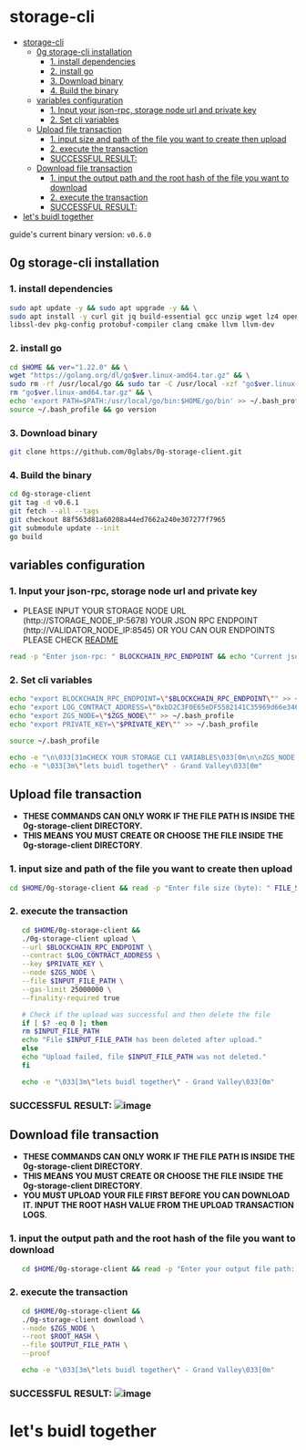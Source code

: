 # storage-cli

- [storage-cli](#storage-cli)
  - [0g storage-cli installation](#0g-storage-cli-installation)
    - [1. install dependencies](#1-install-dependencies)
    - [2. install go](#2-install-go)
    - [3. Download binary](#3-download-binary)
    - [4. Build the binary](#4-build-the-binary)
  - [variables configuration](#variables-configuration)
    - [1. Input your json-rpc, storage node url and private key](#1-input-your-json-rpc-storage-node-url-and-private-key)
    - [2. Set cli variables](#2-set-cli-variables)
  - [Upload file transaction](#upload-file-transaction)
    - [1. input size and path of the file you want to create then upload](#1-input-size-and-path-of-the-file-you-want-to-create-then-upload)
    - [2. execute the transaction](#2-execute-the-transaction)
    - [SUCCESSFUL RESULT: ](#successful-result-)
  - [Download file transaction](#download-file-transaction)
    - [1. input the output path and the root hash of the file you want to download](#1-input-the-output-path-and-the-root-hash-of-the-file-you-want-to-download)
    - [2. execute the transaction](#2-execute-the-transaction-1)
    - [SUCCESSFUL RESULT: ](#successful-result--1)
- [let's buidl together](#lets-buidl-together)

guide's current binary version: `v0.6.0`

## 0g storage-cli installation

### 1. install dependencies

```bash
sudo apt update -y && sudo apt upgrade -y && \
sudo apt install -y curl git jq build-essential gcc unzip wget lz4 openssl \
libssl-dev pkg-config protobuf-compiler clang cmake llvm llvm-dev
```

### 2. install go

```bash
cd $HOME && ver="1.22.0" && \
wget "https://golang.org/dl/go$ver.linux-amd64.tar.gz" && \
sudo rm -rf /usr/local/go && sudo tar -C /usr/local -xzf "go$ver.linux-amd64.tar.gz" && \
rm "go$ver.linux-amd64.tar.gz" && \
echo 'export PATH=$PATH:/usr/local/go/bin:$HOME/go/bin' >> ~/.bash_profile && \
source ~/.bash_profile && go version
```

### 3. Download binary

```bash
git clone https://github.com/0glabs/0g-storage-client.git
```

### 4. Build the binary

```bash
cd 0g-storage-client
git tag -d v0.6.1
git fetch --all --tags
git checkout 88f563d81a60208a44ed7662a240e307277f7965
git submodule update --init
go build
```

## variables configuration

### 1. Input your json-rpc, storage node url and private key

- PLEASE INPUT YOUR STORAGE NODE URL (http://STORAGE_NODE_IP:5678) YOUR JSON RPC ENDPOINT (http://VALIDATOR_NODE_IP:8545) OR YOU CAN OUR ENDPOINTS PLEASE CHECK [README](<https://github.com/hubofvalley/Testnet-Guides/blob/main/0g%20(zero-gravity)/README.md>)

```bash
read -p "Enter json-rpc: " BLOCKCHAIN_RPC_ENDPOINT && echo "Current json-rpc: $BLOCKCHAIN_RPC_ENDPOINT" && read -p "Enter storage node url: " ZGS_NODE && echo "Current storage node url: $ZGS_NODE" && read -sp "Enter private key: " PRIVATE_KEY && echo "Current storage private key: $PRIVATE_KEY"
```

### 2. Set cli variables

```bash
echo "export BLOCKCHAIN_RPC_ENDPOINT=\"$BLOCKCHAIN_RPC_ENDPOINT\"" >> ~/.bash_profile
echo "export LOG_CONTRACT_ADDRESS=\"0xbD2C3F0E65eDF5582141C35969d66e34629cC768\"" >> ~/.bash_profile
echo "export ZGS_NODE=\"$ZGS_NODE\"" >> ~/.bash_profile
echo "export PRIVATE_KEY=\"$PRIVATE_KEY\"" >> ~/.bash_profile

source ~/.bash_profile

echo -e "\n\033[31mCHECK YOUR STORAGE CLI VARIABLES\033[0m\n\nZGS_NODE: $ZGS_NODE\nLOG_CONTRACT_ADDRESS: $LOG_CONTRACT_ADDRESS\nBLOCKCHAIN_RPC_ENDPOINT: $BLOCKCHAIN_RPC_ENDPOINT\nPRIVATE_KEY: $PRIVATE_KEY \n\n"
echo -e "\033[3m\"lets buidl together\" - Grand Valley\033[0m"
```

## Upload file transaction

- **THESE COMMANDS CAN ONLY WORK IF THE FILE PATH IS INSIDE THE 0g-storage-client DIRECTORY.**
- **THIS MEANS YOU MUST CREATE OR CHOOSE THE FILE INSIDE THE 0g-storage-client DIRECTORY**.

### 1. input size and path of the file you want to create then upload

```bash
cd $HOME/0g-storage-client && read -p "Enter file size (byte): " FILE_SIZE && echo "file size (byte): $FILE_SIZE" && read -p "Enter file name: " INPUT_FILE_PATH && echo "Current file name: $INPUT_FILE_PATH" && ./0g-storage-client gen --size $FILE_SIZE --file $INPUT_FILE_PATH
```

### 2. execute the transaction

```bash
   cd $HOME/0g-storage-client &&
   ./0g-storage-client upload \
   --url $BLOCKCHAIN_RPC_ENDPOINT \
   --contract $LOG_CONTRACT_ADDRESS \
   --key $PRIVATE_KEY \
   --node $ZGS_NODE \
   --file $INPUT_FILE_PATH \
   --gas-limit 25000000 \
   --finality-required true

   # Check if the upload was successful and then delete the file
   if [ $? -eq 0 ]; then
   rm $INPUT_FILE_PATH
   echo "File $INPUT_FILE_PATH has been deleted after upload."
   else
   echo "Upload failed, file $INPUT_FILE_PATH was not deleted."
   fi

   echo -e "\033[3m\"lets buidl together\" - Grand Valley\033[0m"
```

### SUCCESSFUL RESULT: ![image](https://github.com/hubofvalley/Testnet-Guides/assets/100946299/421cb81a-3f2b-41d5-b798-e7f1897f2802)

## Download file transaction

- **THESE COMMANDS CAN ONLY WORK IF THE FILE PATH IS INSIDE THE 0g-storage-client DIRECTORY**.
- **THIS MEANS YOU MUST CREATE OR CHOOSE THE FILE INSIDE THE 0g-storage-client DIRECTORY**.
- **YOU MUST UPLOAD YOUR FILE FIRST BEFORE YOU CAN DOWNLOAD IT. INPUT THE ROOT HASH VALUE FROM THE UPLOAD TRANSACTION LOGS**.

### 1. input the output path and the root hash of the file you want to download

```bash
   cd $HOME/0g-storage-client && read -p "Enter your output file path: " OUTPUT_FILE_PATH && echo "Current output file path: $OUTPUT_FILE_PATH" && read -p "Enter the file root hash: " ROOT_HASH && echo "Current file root hash: $ROOT_HASH"
```

### 2. execute the transaction

```bash
   cd $HOME/0g-storage-client &&
   ./0g-storage-client download \
   --node $ZGS_NODE \
   --root $ROOT_HASH \
   --file $OUTPUT_FILE_PATH \
   --proof

   echo -e "\033[3m\"lets buidl together\" - Grand Valley\033[0m"
```

### SUCCESSFUL RESULT: ![image](https://github.com/hubofvalley/Testnet-Guides/assets/100946299/ea095625-ae68-427e-a626-d742dcb575a7)

# let's buidl together
